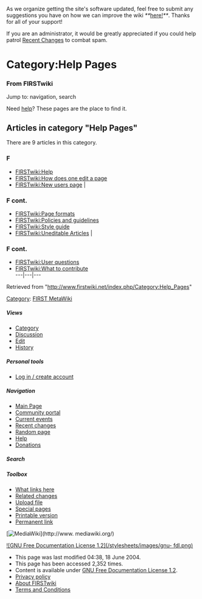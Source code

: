 As we organize getting the site's software updated, feel free to submit any
suggestions you have on how we can improve the wiki
_**_[here!](/index.php/User:Hallry/Suggestions "User:Hallry/Suggestions"
)_**_. Thanks for all of your support!

If you are an administrator, it would be greatly appreciated if you could help
patrol [Recent Changes](/index.php/Special:Recentchanges
"Special:Recentchanges" ) to combat spam.

# Category:Help Pages

### From FIRSTwiki

Jump to: navigation, search

Need [help](/index.php/FIRSTwiki:Help "FIRSTwiki:Help" )? These pages are the
place to find it.

  

## Articles in category "Help Pages"

There are 9 articles in this category.

### F

  * [FIRSTwiki:Help](/index.php/FIRSTwiki:Help "FIRSTwiki:Help" )
  * [FIRSTwiki:How does one edit a page](/index.php/FIRSTwiki:How_does_one_edit_a_page "FIRSTwiki:How does one edit a page" )
  * [FIRSTwiki:New users page](/index.php/FIRSTwiki:New_users_page "FIRSTwiki:New users page" )
|

### F cont.

  * [FIRSTwiki:Page formats](/index.php/FIRSTwiki:Page_formats "FIRSTwiki:Page formats" )
  * [FIRSTwiki:Policies and guidelines](/index.php/FIRSTwiki:Policies_and_guidelines "FIRSTwiki:Policies and guidelines" )
  * [FIRSTwiki:Style guide](/index.php/FIRSTwiki:Style_guide "FIRSTwiki:Style guide" )
  * [FIRSTwiki:Uneditable Articles](/index.php/FIRSTwiki:Uneditable_Articles "FIRSTwiki:Uneditable Articles" )
|

### F cont.

  * [FIRSTwiki:User questions](/index.php/FIRSTwiki:User_questions "FIRSTwiki:User questions" )
  * [FIRSTwiki:What to contribute](/index.php/FIRSTwiki:What_to_contribute "FIRSTwiki:What to contribute" )  
---|---|---  
  
Retrieved from "<http://www.firstwiki.net/index.php/Category:Help_Pages>"

[Category](/index.php?title=Special:Categories&article=Category%3AHelp_Pages
"Special:Categories" ): [FIRST MetaWiki](/index.php/Category:FIRST_MetaWiki
"Category:FIRST MetaWiki" )

##### Views

  * [Category](/index.php/Category:Help_Pages)
  * [Discussion](/index.php?title=Category_talk:Help_Pages&action=edit)
  * [Edit](/index.php?title=Category:Help_Pages&action=edit)
  * [History](/index.php?title=Category:Help_Pages&action=history)

##### Personal tools

  * [Log in / create account](/index.php?title=Special:Userlogin&returnto=Category:Help_Pages)

[](/index.php/Main_Page "Main Page" )

##### Navigation

  * [Main Page](/index.php/Main_Page)
  * [Community portal](/index.php/FIRSTwiki:Community_portal)
  * [Current events](/index.php/Current_events)
  * [Recent changes](/index.php/Special:Recentchanges)
  * [Random page](/index.php/Special:Random)
  * [Help](/index.php/FIRSTwiki:Help)
  * [Donations](/index.php/FIRSTwiki:Site_support)

##### Search



##### Toolbox

  * [What links here](/index.php/Special:Whatlinkshere/Category:Help_Pages)
  * [Related changes](/index.php/Special:Recentchangeslinked/Category:Help_Pages)
  * [Upload file](/index.php/Special:Upload)
  * [Special pages](/index.php/Special:Specialpages)
  * [Printable version](/index.php?title=Category:Help_Pages&printable=yes)
  * [Permanent link](/index.php?title=Category:Help_Pages&oldid=39568)

[![MediaWiki](/skins/common/images/poweredby_mediawiki_88x31.png)](http://www.
mediawiki.org/)

[![GNU Free Documentation License 1.2](/stylesheets/images/gnu-
fdl.png)](http://www.gnu.org/copyleft/fdl.html)

  * This page was last modified 04:38, 18 June 2004.
  * This page has been accessed 2,352 times.
  * Content is available under [GNU Free Documentation License 1.2](http://www.gnu.org/copyleft/fdl.html "http://www.gnu.org/copyleft/fdl.html" ).
  * [Privacy policy](/index.php/FIRSTwiki:Privacy_policy "FIRSTwiki:Privacy policy" )
  * [About FIRSTwiki](/index.php/FIRSTwiki:About "FIRSTwiki:About" )
  * [Terms and Conditions](/index.php/FIRSTwiki:Terms_and_conditions "FIRSTwiki:Terms and conditions" )

